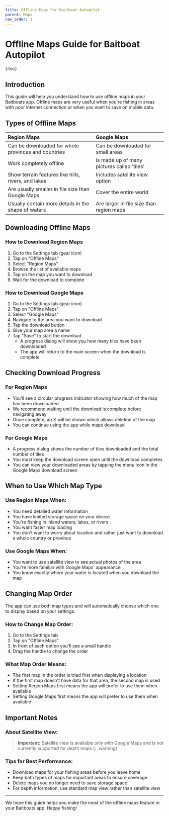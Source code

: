 ```yaml
---
title: Offline Maps For Baitboat Autopilot
parent: Maps
nav_order: 1
---
```


# Offline Maps Guide for Baitboat Autopilot

{:toc}

## Introduction

This guide will help you understand how to use offline maps in your Baitboats app. Offline maps are very useful when
you're fishing in areas with poor internet connection or when you want to save on mobile data.

## Types of Offline Maps

| Region Maps                                         | Google Maps                                |
|:----------------------------------------------------|:-------------------------------------------|
| Can be downloaded for whole provinces and countries | Can be downloaded for small areas          |
| Work completely offline                             | Is made up of many pictures called 'tiles' |
| Show terrain features like hills, rivers, and lakes | Includes satellite view option             |
| Are usually smaller in file size than Google Maps   | Cover the entire world                     |
| Usually contain more details in the shape of waters | Are larger in file size than region maps   |

## Downloading Offline Maps

### How to Download Region Maps

1. Go to the Settings tab (gear icon)
2. Tap on "Offline Maps"
3. Select "Region Maps"
4. Browse the list of available maps
5. Tap on the map you want to download
6. Wait for the download to complete

### How to Download Google Maps

1. Go to the Settings tab (gear icon)
2. Tap on "Offline Maps"
3. Select "Google Maps"
4. Navigate to the area you want to download
5. Tap the download button
6. Give your map area a name
7. Tap "Save" to start the download
   - A progress dialog will show you how many tiles have been downloaded
   - The app will return to the main screen when the download is complete

## Checking Download Progress

### For Region Maps

* You'll see a circular progress indicator showing how much of the map has been downloaded
* We recommend waiting until the download is complete before navigating away
* Once complete, an X will be shown which allows deletion of the map
* You can continue using the app while maps download

### For Google Maps

* A progress dialog shows the number of tiles downloaded and the total number of tiles
* You must keep the download screen open until the download completes
* You can view your downloaded areas by tapping the menu icon in the Google Maps download screen

## When to Use Which Map Type

### Use Region Maps When:

* You need detailed water information
* You have limited storage space on your device
* You're fishing in inland waters, lakes, or rivers
* You want faster map loading
* You don't want to worry about location and rather just want to download a whole country or province

### Use Google Maps When:

* You want to use satellite view to see actual photos of the area
* You're more familiar with Google Maps' appearance
* You know exactly where your water is located when you download the map

## Changing Map Order

The app can use both map types and will automatically choose which one to display based on your settings.

### How to Change Map Order:

1. Go to the Settings tab
2. Tap on "Offline Maps"
3. In front of each option you'll see a small handle
4. Drag the handle to change the order

### What Map Order Means:

* The first map in the order is tried first when displaying a location
* If the first map doesn't have data for that area, the second map is used
* Setting Region Maps first means the app will prefer to use them when available
* Setting Google Maps first means the app will prefer to use them when available

## Important Notes

### About Satellite View:

> **Important:** Satellite view is available only with Google Maps and is not currently supported for depth maps
> {: .warning}

### Tips for Best Performance:

* Download maps for your fishing areas before you leave home
* Keep both types of maps for important areas to ensure coverage
* Delete maps you no longer need to save storage space
* For depth information, use standard map view rather than satellite view

---

We hope this guide helps you make the most of the offline maps feature in your Baitboats app. Happy fishing!
